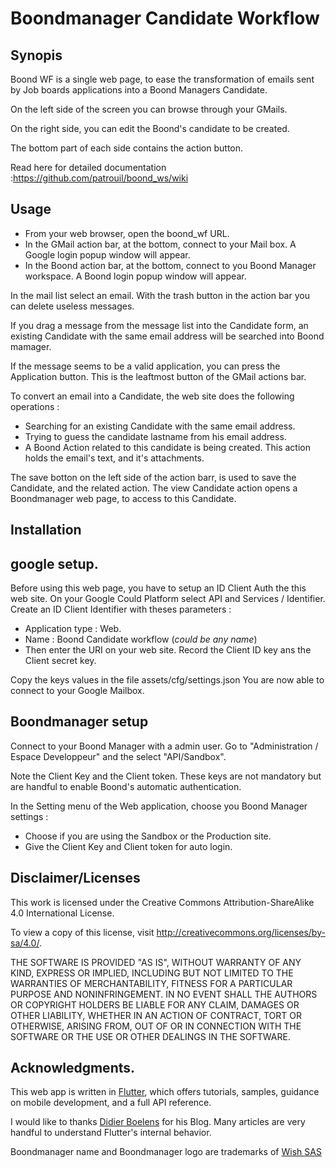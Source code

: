 # Boondmanager Candidate Workflow

## Synopis
Boond WF is a single web page, to ease the transformation of emails sent by Job boards applications  into a Boond Managers Candidate.

On the left side of the screen you can browse through your GMails.

On the right side, you can edit the Boond's candidate to be created.

The bottom part of each side contains the action button.

Read here for detailed documentation :https://github.com/patrouil/boond_ws/wiki

## Usage
- From your web browser, open the boond_wf URL.
- In the GMail action bar, at the bottom, connect to your Mail box.
A Google login popup window will appear.
- In the Boond action bar, at the bottom, connect to you Boond Manager workspace.
A Boond login popup window will appear.

In the mail list select an email.
With the trash button in the action bar you can delete useless messages.

If you drag a message from the message list into the Candidate form, an existing Candidate with the same email address will be searched into Boond mamager.

If the message seems to be a valid application, you can press the Application button. This is the leaftmost button of the GMail actions bar.

To convert an email into a Candidate, the web site does the following operations : 
- Searching for an existing Candidate with the same email address.
- Trying to guess the candidate lastname from his email address.
- A Boond Action related to this candidate is being created. This action holds the email's text, and it's attachments.

The save botton on the left side of the action barr, is used to save the Candidate, and the related action.
The view Candidate action opens a Boondmanager web page, to access to this Candidate.

## Installation
## google setup.
Before using this web page, you have to setup an ID Client Auth the this web site.
On your Google Could Platform select API and Services / Identifier.
Create an ID Client Identifier with theses parameters : 
- Application type : Web.
- Name : Boond Candidate workflow (_could be any name_)
- Then enter the URI on your web site.
Record the Client ID key ans the Client secret key.

Copy the keys values in the file assets/cfg/settings.json 
You are now able to connect to your Google Mailbox.
## Boondmanager setup
Connect to your Boond Manager with a admin user.
Go to "Administration / Espace Developpeur" and the select "API/Sandbox".

Note the Client Key and the Client token.
These keys are not mandatory but are handful to enable Boond's automatic authentication.

In the Setting menu of the Web application, choose you Boond Manager settings : 
- Choose if you are using the Sandbox or the Production site.
- Give the Client Key and Client token for auto login.

## Disclaimer/Licenses
This work is licensed under the 
Creative Commons Attribution-ShareAlike 4.0 International License.

To view a copy of this license, visit http://creativecommons.org/licenses/by-sa/4.0/.

THE SOFTWARE IS PROVIDED "AS IS", WITHOUT WARRANTY OF ANY KIND, EXPRESS OR
 IMPLIED, INCLUDING BUT NOT LIMITED TO THE WARRANTIES OF MERCHANTABILITY,
 FITNESS FOR A PARTICULAR PURPOSE AND NONINFRINGEMENT. IN NO EVENT SHALL THE
 AUTHORS OR COPYRIGHT HOLDERS BE LIABLE FOR ANY CLAIM, DAMAGES OR OTHER
 LIABILITY, WHETHER IN AN ACTION OF CONTRACT, TORT OR OTHERWISE, ARISING FROM,
 OUT OF OR IN CONNECTION WITH THE SOFTWARE OR THE USE OR OTHER DEALINGS IN THE
 SOFTWARE.
 
## Acknowledgments.

This web app is written in [Flutter](https://flutter.dev/docs), which offers tutorials,
samples, guidance on mobile development, and a full API reference.

I would like to thanks [Didier Boelens](https://www.didierboelens.com/fr/blog/) for his Blog. Many articles are very handful to understand Flutter's internal behavior.

Boondmanager name and Boondmanager logo are trademarks of [Wish SAS](https://www.boondmanager.com/mentions-legales/) 

